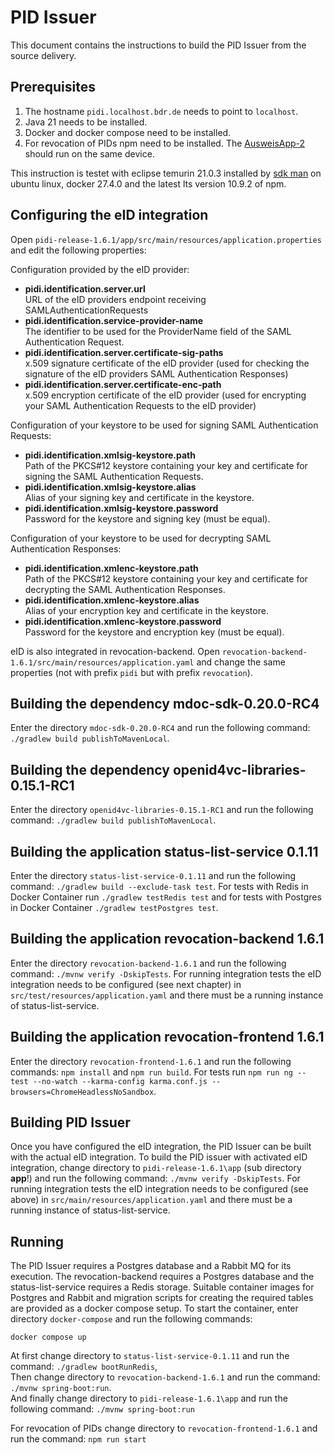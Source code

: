 # PID Issuer

This document contains the instructions to build the PID Issuer from the source delivery.

## Prerequisites

1. The hostname `pidi.localhost.bdr.de` needs to point to `localhost`.
2. Java 21 needs to be installed.
3. Docker and docker compose need to be installed.
4. For revocation of PIDs npm need to be installed. The [AusweisApp-2](https://www.ausweisapp.bund.de/en/home) should run on the same device.

This instruction is testet with eclipse temurin 21.0.3 installed by [sdk man](https://sdkman.io/) on ubuntu linux, docker 27.4.0 and the latest lts version 10.9.2 of npm.

## Configuring the eID integration
Open `pidi-release-1.6.1/app/src/main/resources/application.properties` and edit the following properties:

Configuration provided by the eID provider:
* **pidi.identification.server.url**\
  URL of the eID providers endpoint receiving SAMLAuthenticationRequests
* **pidi.identification.service-provider-name**\
  The identifier to be used for the ProviderName field of the SAML Authentication Request.
* **pidi.identification.server.certificate-sig-paths**\
  x.509 signature certificate of the eID provider (used for checking the signature of the eID providers SAML Authentication Responses)
* **pidi.identification.server.certificate-enc-path**\
  x.509 encryption certificate of the eID provider (used for encrypting your SAML Authentication Requests to the eID provider)

Configuration of your keystore to be used for signing SAML Authentication Requests:
* **pidi.identification.xmlsig-keystore.path**\
  Path of the PKCS#12 keystore containing your key and certificate for signing the SAML Authentication Requests.
* **pidi.identification.xmlsig-keystore.alias**\
  Alias of your signing key and certificate in the keystore.
* **pidi.identification.xmlsig-keystore.password**\
  Password for the keystore and signing key (must be equal).

Configuration of your keystore to be used for decrypting SAML Authentication Responses:
* **pidi.identification.xmlenc-keystore.path**\
  Path of the PKCS#12 keystore containing your key and certificate for decrypting the SAML Authentication Responses.
* **pidi.identification.xmlenc-keystore.alias**\
  Alias of your encryption key and certificate in the keystore.
* **pidi.identification.xmlenc-keystore.password**\
  Password for the keystore and encryption key (must be equal).

eID is also integrated in revocation-backend. Open `revocation-backend-1.6.1/src/main/resources/application.yaml`
and change the same properties (not with prefix `pidi` but with prefix `revocation`).

## Building the dependency mdoc-sdk-0.20.0-RC4

Enter the directory `mdoc-sdk-0.20.0-RC4` and run the following command: `./gradlew build publishToMavenLocal`.

## Building the dependency openid4vc-libraries-0.15.1-RC1

Enter the directory `openid4vc-libraries-0.15.1-RC1` and run the following command: `./gradlew build publishToMavenLocal`.

## Building the application status-list-service 0.1.11

Enter the directory `status-list-service-0.1.11` and run the following command: `./gradlew build --exclude-task test`.
For tests with Redis in Docker Container run `./gradlew testRedis test` and for tests with Postgres in Docker Container `./gradlew testPostgres test`.

## Building the application revocation-backend 1.6.1

Enter the directory `revocation-backend-1.6.1` and run the following command: `./mvnw verify -DskipTests`.
For running integration tests the eID integration needs to be configured (see next chapter) in `src/test/resources/application.yaml`
and there must be a running instance of status-list-service.

## Building the application revocation-frontend 1.6.1

Enter the directory `revocation-frontend-1.6.1` and run the following commands: `npm install` and `npm run build`.
For tests run `npm run ng -- test --no-watch --karma-config karma.conf.js --browsers=ChromeHeadlessNoSandbox`.

## Building PID Issuer
Once you have configured the eID integration, the PID Issuer can be built with the
actual eID integration. To build the PID issuer with activated eID integration,
change directory to `pidi-release-1.6.1\app` (sub directory __app__!) and
run the following command: `./mvnw verify -DskipTests`.
For running integration tests the eID integration needs to be configured (see above) in `src/main/resources/application.yaml`
and there must be a running instance of status-list-service.

## Running
The PID Issuer requires a Postgres database and a Rabbit MQ for its execution. The revocation-backend requires a Postgres database and the status-list-service requires a Redis storage.
Suitable container images for Postgres and Rabbit and migration scripts for creating the required tables are provided
as a docker compose setup. To start the container, enter directory `docker-compose`
and run the following commands:

```
docker compose up
```
At first change directory to `status-list-service-0.1.11` and run the command: `./gradlew bootRunRedis`,   
Then change directory to `revocation-backend-1.6.1` and run the command: `./mvnw spring-boot:run`.   
And finally change directory to `pidi-release-1.6.1\app` and run the following command: `./mvnw spring-boot:run`

For revocation of PIDs change directory to `revocation-frontend-1.6.1` and run the command: `npm run start`